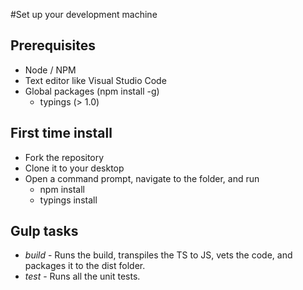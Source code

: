 #Set up your development machine## Prerequisites- Node / NPM- Text editor like Visual Studio Code- Global packages (npm install -g)  - typings (> 1.0)## First time install- Fork the repository- Clone it to your desktop- Open a command prompt, navigate to the folder, and run   - npm install  - typings install## Gulp tasks- *build* - Runs the build, transpiles the TS to JS, vets the code, and packages it to the dist folder.- *test* - Runs all the unit tests. 